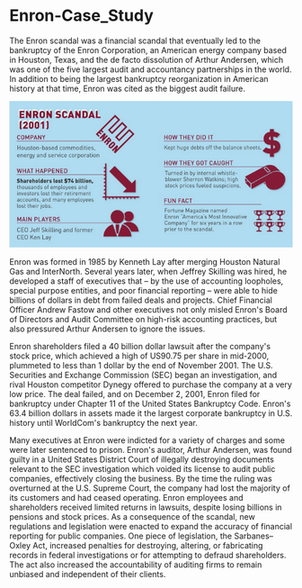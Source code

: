 # Enron-Case_Study
The Enron scandal was a financial scandal that eventually led to the bankruptcy of the Enron Corporation, an American energy company based in Houston, Texas, and the de facto dissolution of Arthur Andersen, which was one of the five largest audit and accountancy partnerships in the world. In addition to being the largest bankruptcy reorganization in American history at that time, Enron was cited as the biggest audit failure.

[![IMAGE ALT TEXT HERE](pics/Enron-Infographic.png)](https://www.youtube.com/watch?v=H2f7FunDuTU&t=2034s)

Enron was formed in 1985 by Kenneth Lay after merging Houston Natural Gas and InterNorth. Several years later, when Jeffrey Skilling was hired, he developed a staff of executives that – by the use of accounting loopholes, special purpose entities, and poor financial reporting – were able to hide billions of dollars in debt from failed deals and projects. Chief Financial Officer Andrew Fastow and other executives not only misled Enron's Board of Directors and Audit Committee on high-risk accounting practices, but also pressured Arthur Andersen to ignore the issues.

Enron shareholders filed a 40 billion dollar lawsuit after the company's stock price, which achieved a high of US90.75 per share in mid-2000, plummeted to less than 1 dollar by the end of November 2001. The U.S. Securities and Exchange Commission (SEC) began an investigation, and rival Houston competitor Dynegy offered to purchase the company at a very low price. The deal failed, and on December 2, 2001, Enron filed for bankruptcy under Chapter 11 of the United States Bankruptcy Code. Enron's 63.4 billion dollars in assets made it the largest corporate bankruptcy in U.S. history until WorldCom's bankruptcy the next year.

Many executives at Enron were indicted for a variety of charges and some were later sentenced to prison. Enron's auditor, Arthur Andersen, was found guilty in a United States District Court of illegally destroying documents relevant to the SEC investigation which voided its license to audit public companies, effectively closing the business. By the time the ruling was overturned at the U.S. Supreme Court, the company had lost the majority of its customers and had ceased operating. Enron employees and shareholders received limited returns in lawsuits, despite losing billions in pensions and stock prices. As a consequence of the scandal, new regulations and legislation were enacted to expand the accuracy of financial reporting for public companies. One piece of legislation, the Sarbanes–Oxley Act, increased penalties for destroying, altering, or fabricating records in federal investigations or for attempting to defraud shareholders. The act also increased the accountability of auditing firms to remain unbiased and independent of their clients.
